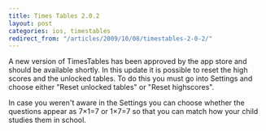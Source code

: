 ```yaml
---
title: Times Tables 2.0.2
layout: post
categories: ios, timestables
redirect_from: "/articles/2009/10/08/timestables-2-0-2/"
---
```

A new version of TimesTables has been approved by the app store and should be available shortly. In this update it is possible to reset the high scores and the unlocked tables. To do this you must go into Settings and choose either "Reset unlocked tables" or "Reset highscores".

In case you weren't aware in the Settings you can choose whether the questions appear as 7×1=7 or 1×7=7 so that you can match how your child studies them in school.
